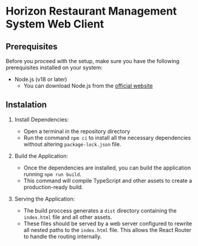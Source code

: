 # Horizon Restaurant Management System Web Client

## Prerequisites

Before you proceed with the setup, make sure you have the following prerequisites installed on your system:

- Node.js (v18 or later)
   - You can download Node.js from the [official website](https://nodejs.org/en)

## Instalation

1. Install Dependencies:
   - Open a terminal in the repository directory
   - Run the command `npm ci` to install all the necessary dependencies without altering `package-lock.json` file.

2. Build the Application:
   - Once the dependencies are installed, you can build the application running `npm run build`.
   - This command will compile TypeScript and other assets to create a production-ready build. 

3. Serving the Application:
   - The build proccess generates a `dist` directory containing the `index.html` file and all other assets.
   - These files should be served by a web server configured to rewrite all nested paths to the `index.html` file. This allows the React Router to handle the routing internally. 

